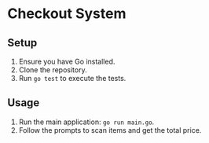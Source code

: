 # Checkout System

## Setup

1. Ensure you have Go installed.
2. Clone the repository.
3. Run `go test` to execute the tests.

## Usage

1. Run the main application: `go run main.go`.
2. Follow the prompts to scan items and get the total price.
